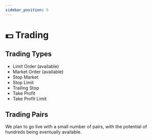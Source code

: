 ```yaml
---
sidebar_position: 5
---
```


# 💵 Trading

## Trading Types

- Limit Order (available)
- Market Order (available)
- Stop Market
- Stop Limit
- Trailing Stop
- Take Profit
- Take Profit Limit

## Trading Pairs

We plan to go live with a small number of pairs, with the potential of hundreds being eventually available.
